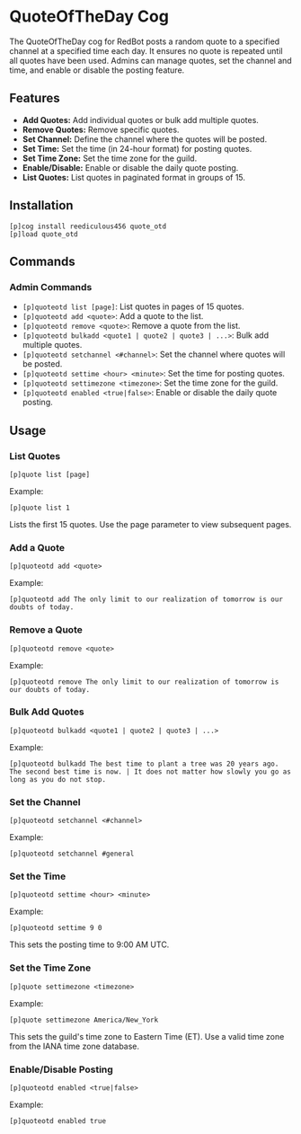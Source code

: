 # QuoteOfTheDay Cog

The QuoteOfTheDay cog for RedBot posts a random quote to a specified channel at a specified time each day. It ensures no quote is repeated until all quotes have been used. Admins can manage quotes, set the channel and time, and enable or disable the posting feature.

## Features

- **Add Quotes:** Add individual quotes or bulk add multiple quotes.
- **Remove Quotes:** Remove specific quotes.
- **Set Channel:** Define the channel where the quotes will be posted.
- **Set Time:** Set the time (in 24-hour format) for posting quotes.
- **Set Time Zone:** Set the time zone for the guild.
- **Enable/Disable:** Enable or disable the daily quote posting.
- **List Quotes:** List quotes in paginated format in groups of 15.

## Installation

```text
[p]cog install reediculous456 quote_otd
[p]load quote_otd
```

## Commands

### Admin Commands

- `[p]quoteotd list [page]`: List quotes in pages of 15 quotes.
- `[p]quoteotd add <quote>`: Add a quote to the list.
- `[p]quoteotd remove <quote>`: Remove a quote from the list.
- `[p]quoteotd bulkadd <quote1 | quote2 | quote3 | ...>`: Bulk add multiple quotes.
- `[p]quoteotd setchannel <#channel>`: Set the channel where quotes will be posted.
- `[p]quoteotd settime <hour> <minute>`: Set the time for posting quotes.
- `[p]quoteotd settimezone <timezone>`: Set the time zone for the guild.
- `[p]quoteotd enabled <true|false>`: Enable or disable the daily quote posting.

## Usage

### List Quotes

```text
[p]quote list [page]
```

Example:

```text
[p]quote list 1
```

Lists the first 15 quotes. Use the page parameter to view subsequent pages.

### Add a Quote

```text
[p]quoteotd add <quote>
```

Example:

```text
[p]quoteotd add The only limit to our realization of tomorrow is our doubts of today.
```

### Remove a Quote

```text
[p]quoteotd remove <quote>
```

Example:

```text
[p]quoteotd remove The only limit to our realization of tomorrow is our doubts of today.
```

### Bulk Add Quotes

```text
[p]quoteotd bulkadd <quote1 | quote2 | quote3 | ...>
```

Example:

```text
[p]quoteotd bulkadd The best time to plant a tree was 20 years ago. The second best time is now. | It does not matter how slowly you go as long as you do not stop.
```

### Set the Channel

```text
[p]quoteotd setchannel <#channel>
```

Example:

```text
[p]quoteotd setchannel #general
```

### Set the Time

```text
[p]quoteotd settime <hour> <minute>
```

Example:

```text
[p]quoteotd settime 9 0
```

This sets the posting time to 9:00 AM UTC.

### Set the Time Zone

```text
[p]quote settimezone <timezone>
```

Example:

```text
[p]quote settimezone America/New_York
```

This sets the guild's time zone to Eastern Time (ET). Use a valid time zone from the IANA time zone database.

### Enable/Disable Posting

```text
[p]quoteotd enabled <true|false>
```

Example:

```text
[p]quoteotd enabled true
```
